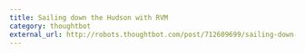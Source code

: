 ```yaml
---
title: Sailing down the Hudson with RVM
category: thoughtbot
external_url: http://robots.thoughtbot.com/post/712609699/sailing-down-the-hudson-with-rvm
---
```

